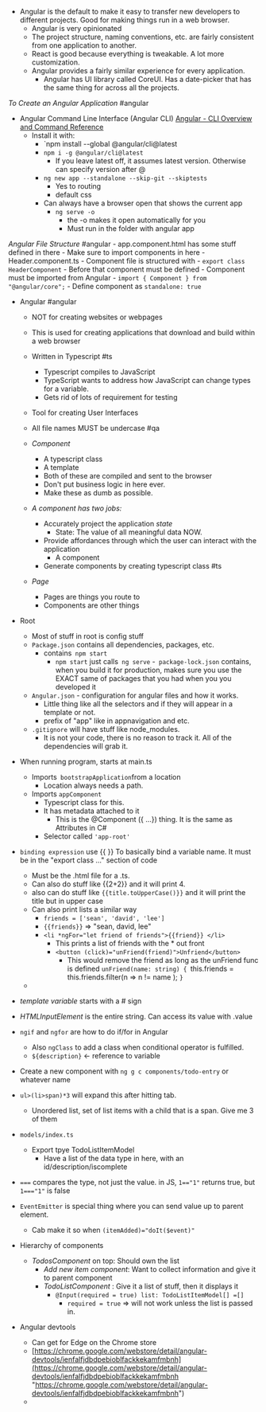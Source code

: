 
- Angular is the default to make it easy to transfer new developers to different projects. Good for making things run in a web browser.
	- Angular is very opinionated
	- The project structure, naming conventions, etc. are fairly consistent from one application to another.
	- React is good because everything is tweakable. A lot more customization.
	- Angular provides a fairly similar experience for every application.
		- Angular has UI library called CoreUI. Has a date-picker that has the same thing for across all the projects.

*To Create an Angular Application* #angular
- Angular Command Line Interface (Angular CLI) [Angular - CLI Overview and Command Reference](https://angular.io/cli)
	- Install it with:
		- `npm install --global @angular/cli@latest
		- `npm i -g @angular/cli@latest`
			- If you leave latest off, it assumes latest version. Otherwise can specify version after @
		- `ng new app --standalone --skip-git --skiptests`
			- Yes to routing
			- default css
		- Can always have a browser open that shows the current app
			- `ng serve -o`
				- the -o makes it open automatically for you
				- Must run in the folder with angular app

*Angular File Structure* #angular 
	- app.component.html has some stuff defined in there
		- Make sure to import components in here
	- Header.component.ts
		- Component file is structured  with
		- `export class HeaderComponent`
		- Before that component must be defined
			- Component must be imported from Angular
				- `import { Component } from "@angular/core";`
				- Define component as `standalone: true`

- Angular #angular 
	- NOT for creating websites or webpages
	- This is used for creating applications that download and build within a web browser
	- Written in Typescript #ts
		- Typescript compiles to JavaScript
		- TypeScript wants to address how JavaScript can change types for a variable.
		- Gets rid of lots of requirement for testing
	- Tool for creating User Interfaces
	- All file names MUST be undercase #qa

	- *Component*
		- A typescript class
		- A template
		- Both of these are compiled and sent to the browser
		- Don't put business logic in here ever.
		- Make these as dumb as possible.
	-  *A component has two jobs:*
		- Accurately project the application *state*
			- State: The value of all meaningful data NOW.
		- Provide affordances through which the user can interact with the application
			- A component 
		- Generate components by creating typescript class #ts
	- *Page*
		- Pages are things you route to
		- Components are other things


- Root
	- Most of stuff in root is config stuff
	- `Package.json` contains all dependencies, packages, etc.
		- contains` npm start`
			- `npm start` just calls` ng serve`
	-` package-lock.json` contains, when you build it for production, makes sure you use the EXACT same of packages that you had when you you developed it
	- `Angular.json` - configuration for angular files and how it works.
		- Little thing like all the selectors and if they will appear in a template or not.
		- prefix of "app" like in appnavigation and etc.
	- `.gitignore` will have stuff like node_modules.
		- It is not your code, there is no reason to track it. All of the dependencies will grab it.

- When running program, starts at main.ts
	- Imports` bootstrapApplication`from a location
		- Location always needs a path.
	- Imports `appComponent`
		- Typescript class for this.
		- It has metadata attached to it
			- This is the @Component ({ ...}) thing. It is the same as Attributes in C#
		- Selector called `'app-root'`


- `binding expression` use {{ }} To basically bind a variable name. It must be in the "export class ..." section of code
	- Must be the .html file for a .ts.
	- Can also do stuff like {{2+2}} and it will print 4.
	- also can do stuff like `{{title.toUpperCase()}}` and it will print the title but in upper case
	- Can also print lists a similar way
		- `friends = ['sean', 'david', 'lee']`
		- `{{friends}}` => "sean, david, lee"
		- `<li *ngFor="let friend of friends">{{friend}} </li>`
			- This prints a list of friends with the * out front
			-  `<button (click)="unFriend(friend)">Unfriend</button>`
				- This would remove the friend as long as the unFriend func is defined
		`unFriend(name: string) {
			`this.friends = this.friends.filter(n => n != name );
		 `}`
	-

- *template variable* starts with a # sign
- *HTMLInputElement* is the entire string. Can access its value with .value
- `ngif` and `ngfor` are how to do if/for in Angular
	- Also `ngClass` to add a class when conditional operator is fulfilled.
	- `${description}` <- reference to variable


- Create a new component with `ng g c components/todo-entry` or whatever name
- `ul>(li>span)*3` will expand this after hitting tab.
	- Unordered list, set of list items with a child that is a span. Give me 3 of them
- `models/index.ts`
	- Export tpye TodoListItemModel
		- Have a list of the data type in here, with an id/description/iscomplete
- `===` compares the type, not just the value. in JS, `1=="1"` returns true, but `1==="1"` is false
- `EventEmitter` is special thing where you can send value up to parent element.
	- Cab make it so when `(itemAdded)="doIt($event)"`


- Hierarchy of components
	- *TodosComponent* on top: Should own the list
		- *Add new item component*: Want to collect information and give it to parent component
		- *TodoListComponent* : Give it a list of stuff, then it displays it
			- `@Input(required = true) list: TodoListItemModel[] =[]`
				- `required = true` => will not work unless the list is passed in.

- Angular devtools
	- Can get for Edge on the Chrome store
	- [https://chrome.google.com/webstore/detail/angular-devtools/ienfalfjdbdpebioblfackkekamfmbnh](https://chrome.google.com/webstore/detail/angular-devtools/ienfalfjdbdpebioblfackkekamfmbnh "https://chrome.google.com/webstore/detail/angular-devtools/ienfalfjdbdpebioblfackkekamfmbnh")
	- 